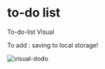 # to-do list
 To-do-list 
Visual

To add : saving to local storage!

![visual-dodo](https://raw.githubusercontent.com/Max1mmus/Minesweeper/master/sampleTodo.jpg?token=ANLJB5NJKJAWXYAURDJJ2N26DJOTO)
